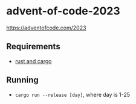 ﻿# advent-of-code-2023
https://adventofcode.com/2023

## Requirements
- [rust and cargo](https://doc.rust-lang.org/cargo/getting-started/installation.html)

## Running
- `cargo run --release [day]`, where day is 1-25
